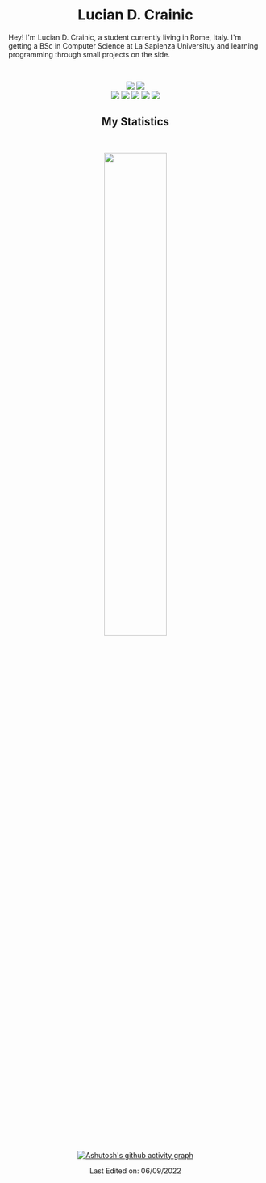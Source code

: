 <h1 align="center">
  <b>Lucian D. Crainic</b>
</h1>

Hey! I'm Lucian D. Crainic, a student currently living in Rome, Italy. I'm getting a BSc in Computer Science at La Sapienza Universituy and learning programming through small projects on the side.

<br>

<p>
</div> 
<div align="center">
  <img src="https://img.shields.io/badge/-Python-000?style=for-the-badge&logo=python&color=151515&logoColor=000&labelColor=507963">
  <img src="https://img.shields.io/badge/-C-000?style=for-the-badge&logo=C&color=151515&logoColor=000&labelColor=507963">
</div>
<div align="center">
  <img src="https://img.shields.io/badge/-HTML-000?style=for-the-badge&logo=html5&color=151515&logoColor=000&labelColor=507963">
  <img src="https://img.shields.io/badge/-CSS-000?style=for-the-badge&logo=css3&color=151515&logoColor=000&labelColor=507963">
  <img src="https://img.shields.io/badge/-Javascript-000?style=for-the-badge&logo=javascript&color=151515&logoColor=000&labelColor=507963">
  <img src="https://img.shields.io/badge/-React-000?style=for-the-badge&logo=react&color=151515&logoColor=000&labelColor=507963">
  <img src="https://img.shields.io/badge/-Next.js-000?style=for-the-badge&logo=next.js&color=151515&logoColor=000&labelColor=507963">
</p>

## My Statistics
<br/>
<p align="center">
  <a href="https://abhigyantrips.dev/">
  <img width="49.5%" src="https://github-readme-stats.vercel.app/api?username=luciancrainic&show_icons=true&theme=dark&hide_border=true&icon_color=507963"/>
 
  </a>
</p>
<br>

[![Ashutosh's github activity graph](https://activity-graph.herokuapp.com/graph?username=LucianCrainic&hide_border=true&bg_color=151515&color=fff&line=507963&point=507963)](https://github.com/ashutosh00710/github-readme-activity-graph)

Last Edited on: 06/09/2022
